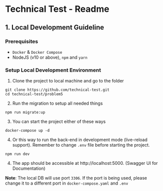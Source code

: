 # Technical Test - Readme

## 1. Local Development Guideline

### Prerequisites

- `Docker` & `Docker Compose`
- NodeJS (v10 or above), `npm` and `yarn`

### Setup Local Development Environment

1. Clone the project to local machine and go to the folder

```
git clone https://github.com/technical-test.git
cd technical-test/problem5
```

2. Run the migration to setup all needed things

```
npm run migrate:up
```

3. You can start the project either of these ways

```
docker-compose up -d
```

4. Or this way to run the back-end in development mode (live-reload support). Remember to change `.env` file before starting the project.

```
npm run dev
```

4. The app should be accessible at http://localhost:5000. (Swagger UI for Documentation)

<b>Note</b>: The local DB will use port `3306`. If the port is being used, please change it to a different port in `docker-compose.yaml` and `.env`
